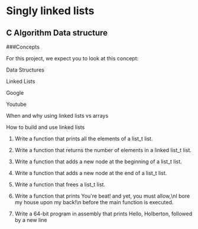 # Singly linked lists

## C Algorithm Data structure

###Concepts

For this project, we expect you to look at this concept:

Data Structures

Linked Lists

Google

Youtube

When and why using linked lists vs arrays

How to build and use linked lists

1. Write a function that prints all the elements of a list_t list.

2. Write a function that returns the number of elements in a linked list_t list.

3. Write a function that adds a new node at the beginning of a list_t list.

4. Write a function that adds a new node at the end of a list_t list.

5. Write a function that frees a list_t list.

6. Write a function that prints You're beat! and yet, you must allow,\nI bore my 
   house upon my back!\n before the main function is executed.

7. Write a 64-bit program in assembly that prints Hello, Holberton, followed by a new line
